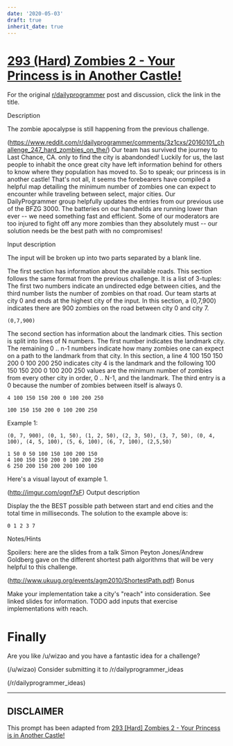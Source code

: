 ```yaml
---
date: '2020-05-03'
draft: true
inherit_date: true
---
```


# [293 (Hard) Zombies 2 - Your Princess is in Another Castle!](https://www.reddit.com/r/dailyprogrammer/comments/5etds6/20161125_challenge_293_hard_zombies_2_your/)

For the original [r/dailyprogrammer](https://www.reddit.com/r/dailyprogrammer/) post and discussion, click the link in the title.

Description

The zombie apocalypse is still happening from the previous challenge.

(https://www.reddit.com/r/dailyprogrammer/comments/3z1cxs/20160101_challenge_247_hard_zombies_on_the/)
Our team has survived the journey to Last Chance, CA. only to find the city is abandonded!  Luckily for us, the last people to inhabit the once great city have left information behind for others to know where they population has moved to.  So to speak; our princess is in another castle!  That's not all, it seems the forebearers have compiled a helpful map detailing the minimum number of zombies one can expect to encounter while traveling between select, major cities.  Our DailyProgrammer group helpfully updates the entries from our previous use of the BFZG 3000.  The batteries on our handhelds are running lower than ever -- we need something fast and efficient.  Some of our moderators are too injured to fight off any more zombies than they absolutely must -- our solution needs be the best path with no compromises!

Input description

The input will be broken up into two parts separated by a blank line.

The first section has information about the available roads.  This section follows the same format from the previous challenge.  It is a list of 3-tuples: The first two numbers indicate an undirected edge between cities, and the third number lists the number of zombies on that road.  Our team starts at city 0 and ends at the highest city of the input. In this section, a (0,7,900) indicates there are 900 zombies on the road between city 0 and city 7.


```
(0,7,900)
```
The second section has information about the landmark cities.  This section is split into lines of N numbers.  The first number indicates the landmark city.  The remaining 0 .. n-1 numbers indicate how many zombies one can expect on a path to the landmark from that city. In this section, a line 4 100 150 150 200 0 100 200 250 indicates city 4 is the landmark and the following 100 150 150 200 0 100 200 250 values are the minimum number of zombies from every other city in order, 0 .. N-1, and the landmark.  The third entry is a 0 because the number of zombies between itself is always 0.


```
4 100 150 150 200 0 100 200 250
```

```
100 150 150 200 0 100 200 250
```
Example 1:


```
(0, 7, 900), (0, 1, 50), (1, 2, 50), (2, 3, 50), (3, 7, 50), (0, 4, 100), (4, 5, 100), (5, 6, 100), (6, 7, 100), (2,5,50)

1 50 0 50 100 150 100 200 150
4 100 150 150 200 0 100 200 250
6 250 200 150 200 200 100 100
```
Here's a visual layout of example 1.

(http://imgur.com/ognf7sF)
Output description

Display the the BEST possible path between start and end cities and the total time in milliseconds.  The solution to the example above is:


```
0 1 2 3 7
```
Notes/Hints

Spoilers: here are the slides from a talk Simon Peyton Jones/Andrew Goldberg gave on the different shortest path algorithms that will be very helpful to this challenge.

(http://www.ukuug.org/events/agm2010/ShortestPath.pdf)
Bonus

Make your implementation take a city's "reach" into consideration.  See linked slides for information.  TODO add inputs that exercise implementations with reach.

# Finally
Are you like /u/wizao and you have a fantastic idea for a challenge?

(/u/wizao)
Consider submitting it to /r/dailyprogrammer_ideas

(/r/dailyprogrammer_ideas)

----
## **DISCLAIMER**
This prompt has been adapted from [293 [Hard] Zombies 2 - Your Princess is in Another Castle!](https://www.reddit.com/r/dailyprogrammer/comments/5etds6/20161125_challenge_293_hard_zombies_2_your/
)

